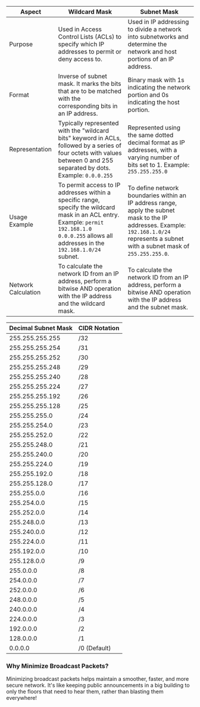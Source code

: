 <div id="your-contacts-div"></div>

| Aspect                  | Wildcard Mask                          | Subnet Mask                          |
|-------------------------|---------------------------------------|-------------------------------------|
| Purpose                 | Used in Access Control Lists (ACLs) to specify which IP addresses to permit or deny access to. | Used in IP addressing to divide a network into subnetworks and determine the network and host portions of an IP address. |
| Format                  | Inverse of subnet mask. It marks the bits that are to be matched with the corresponding bits in an IP address. | Binary mask with 1s indicating the network portion and 0s indicating the host portion. |
| Representation          | Typically represented with the "wildcard bits" keyword in ACLs, followed by a series of four octets with values between 0 and 255 separated by dots. Example: `0.0.0.255` | Represented using the same dotted decimal format as IP addresses, with a varying number of bits set to 1. Example: `255.255.255.0` |
| Usage Example           | To permit access to IP addresses within a specific range, specify the wildcard mask in an ACL entry. Example: `permit 192.168.1.0 0.0.0.255` allows all addresses in the `192.168.1.0/24` subnet. | To define network boundaries within an IP address range, apply the subnet mask to the IP addresses. Example: `192.168.1.0/24` represents a subnet with a subnet mask of `255.255.255.0`. |
| Network Calculation     | To calculate the network ID from an IP address, perform a bitwise AND operation with the IP address and the wildcard mask. | To calculate the network ID from an IP address, perform a bitwise AND operation with the IP address and the subnet mask. |


 | Decimal Subnet Mask     | CIDR Notation |
|-------------------------|---------------|
| 255.255.255.255         | /32           |
| 255.255.255.254         | /31           |
| 255.255.255.252         | /30           |
| 255.255.255.248         | /29           |
| 255.255.255.240         | /28           |
| 255.255.255.224         | /27           |
| 255.255.255.192         | /26           |
| 255.255.255.128         | /25           |
| 255.255.255.0           | /24           |
| 255.255.254.0           | /23           |
| 255.255.252.0           | /22           |
| 255.255.248.0           | /21           |
| 255.255.240.0           | /20           |
| 255.255.224.0           | /19           |
| 255.255.192.0           | /18           |
| 255.255.128.0           | /17           |
| 255.255.0.0             | /16           |
| 255.254.0.0             | /15           |
| 255.252.0.0             | /14           |
| 255.248.0.0             | /13           |
| 255.240.0.0             | /12           |
| 255.224.0.0             | /11           |
| 255.192.0.0             | /10           |
| 255.128.0.0             | /9            |
| 255.0.0.0               | /8            |
| 254.0.0.0               | /7            |
| 252.0.0.0               | /6            |
| 248.0.0.0               | /5            |
| 240.0.0.0               | /4            |
| 224.0.0.0               | /3            |
| 192.0.0.0               | /2            |
| 128.0.0.0               | /1            |
| 0.0.0.0                 | /0 (Default)  |


### Why Minimize Broadcast Packets?

Minimizing broadcast packets helps maintain a smoother, faster, and more secure network. It's like keeping public announcements in a big building to only the floors that need to hear them, rather than blasting them everywhere! 